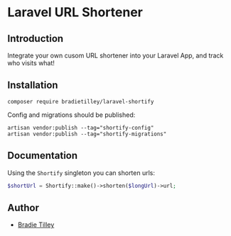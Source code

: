 # Laravel URL Shortener

## Introduction

Integrate your own cusom URL shortener into your Laravel App, and track who visits what!

## Installation

```
composer require bradietilley/laravel-shortify
```

Config and migrations should be published:

```
artisan vendor:publish --tag="shortify-config"
artisan vendor:publish --tag="shortify-migrations"
```


## Documentation

Using the `Shortify` singleton you can shorten urls:

```php
$shortUrl = Shortify::make()->shorten($longUrl)->url;
```

## Author

- [Bradie Tilley](https://github.com/bradietilley)
